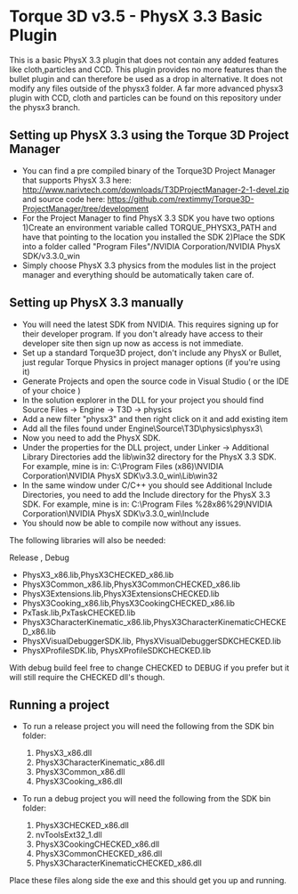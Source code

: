 Torque 3D v3.5 - PhysX 3.3 Basic Plugin
==========================

This is a basic PhysX 3.3 plugin that does not contain any added features like cloth,particles and CCD. This plugin provides no more features than the bullet plugin and can therefore be used as a drop in alternative. It does not modify any files outside of the physx3 folder. A far more advanced physx3 plugin with CCD, cloth and particles can be found on this repository under the physx3 branch.

Setting up PhysX 3.3 using the Torque 3D Project Manager
------------------------------------------
 - You can find a pre compiled binary of the Torque3D Project Manager that supports PhysX 3.3 here: http://www.narivtech.com/downloads/T3DProjectManager-2-1-devel.zip and source code here: https://github.com/rextimmy/Torque3D-ProjectManager/tree/development
 - For the Project Manager to find PhysX 3.3 SDK you have two options 1)Create an environment variable called TORQUE_PHYSX3_PATH and have that pointing to the location you installed the SDK 2)Place the SDK into a folder called "Program Files"/NVIDIA Corporation/NVIDIA PhysX SDK/v3.3.0_win
 - Simply choose PhysX 3.3 physics from the modules list in the project manager and everything should be automatically taken care of.

Setting up PhysX 3.3 manually
------------------------------------------

 - You will need the latest SDK from NVIDIA. This requires signing up for their developer program. If you don't already have access to their developer site then sign up now as access is not immediate.
 - Set up a standard Torque3D project, don't include any PhysX or Bullet, just regular Torque Physics in project manager options (if you're using it)
 - Generate Projects and open the source code in Visual Studio ( or the IDE of your choice )
 - In the solution explorer in the DLL for your project you should find Source Files -> Engine -> T3D -> physics
 - Add a new filter "physx3" and then right click on it and add existing item
 - Add all the files found under Engine\Source\T3D\physics\physx3\
 - Now you need to add the PhysX SDK. 
 - Under the properties for the DLL project, under Linker -> Additional Library Directories add the lib\win32 directory for the PhysX 3.3 SDK. For example, mine is in: C:\Program Files (x86)\NVIDIA Corporation\NVIDIA PhysX SDK\v3.3.0_win\Lib\win32
 - In the same window under C/C++ you should see Additional Include Directories, you need to add the Include directory for the PhysX 3.3 SDK. For example, mine is in: C:\Program Files %28x86%29\NVIDIA Corporation\NVIDIA PhysX SDK\v3.3.0_win\Include
 - You should now be able to compile now without any issues.

The following libraries will also be needed:
 
Release , Debug

 - PhysX3_x86.lib,PhysX3CHECKED_x86.lib
 - PhysX3Common_x86.lib,PhysX3CommonCHECKED_x86.lib
 - PhysX3Extensions.lib,PhysX3ExtensionsCHECKED.lib
 - PhysX3Cooking_x86.lib,PhysX3CookingCHECKED_x86.lib
 - PxTask.lib,PxTaskCHECKED.lib
 - PhysX3CharacterKinematic_x86.lib,PhysX3CharacterKinematicCHECKED_x86.lib
 - PhysXVisualDebuggerSDK.lib, PhysXVisualDebuggerSDKCHECKED.lib
 - PhysXProfileSDK.lib, PhysXProfileSDKCHECKED.lib

With debug build feel free to change CHECKED to DEBUG if you prefer but it will still require the CHECKED dll's though.
 
Running a project
------------------------------------------

 - To run a release project you will need the following from the SDK bin folder:
   1. PhysX3_x86.dll
   2. PhysX3CharacterKinematic_x86.dll
   3. PhysX3Common_x86.dll
   4. PhysX3Cooking_x86.dll
   
 - To run a debug project you will need the following from the SDK bin folder:
   1. PhysX3CHECKED_x86.dll
   2. nvToolsExt32_1.dll
   3. PhysX3CookingCHECKED_x86.dll
   4. PhysX3CommonCHECKED_x86.dll
   5. PhysX3CharacterKinematicCHECKED_x86.dll
 
Place these files along side the exe and this should get you up and running.
